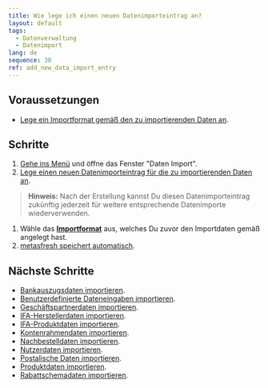 ```yaml
---
title: Wie lege ich einen neuen Datenimporteintrag an?
layout: default
tags:
  - Datenverwaltung
  - Datenimport
lang: de
sequence: 30
ref: add_new_data_import_entry
---
```


## Voraussetzungen
- [Lege ein Importformat gemäß den zu importierenden Daten an](Importformat_anlegen).

## Schritte
1. [Gehe ins Menü](Menu) und öffne das Fenster "Daten Import".
1. [Lege einen neuen Datenimporteintrag für die zu importierenden Daten an](Neuer_Datensatz_Fenster_Webui).
 >**Hinweis:** Nach der Erstellung kannst Du diesen Datenimporteintrag zukünftig jederzeit für weitere entsprechende Datenimporte wiederverwenden.

1. Wähle das [**Importformat**](Importformat_anlegen) aus, welches Du zuvor den Importdaten gemäß angelegt hast.
1. [metasfresh speichert automatisch](Speicheranzeige).

## Nächste Schritte
- [Bankauszugsdaten importieren](Bankauszugsdaten_importieren).
- [Benutzerdefinierte Dateneingaben importieren](Dateneingaben_importieren).
- [Geschäftspartnerdaten importieren](GPartnerdaten_importieren).
- [IFA-Herstellerdaten importieren](GPartnerdaten_importieren_Pharma).
- [IFA-Produktdaten importieren](Produktdaten_importieren_Pharma).
- [Kontenrahmendaten importieren](Kontenrahmendaten_importieren).
- [Nachbestelldaten importieren](Nachbestelldaten_importieren).
- [Nutzerdaten importieren](Nutzerdaten_importieren).
- [Postalische Daten importieren](Postalische_Daten_importieren).
- [Produktdaten importieren](Produktdaten_importieren).
- [Rabattschemadaten importieren](Rabattschema_importieren).
